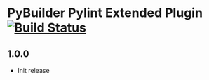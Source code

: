 PyBuilder Pylint Extended Plugin [![Build Status](https://travis-ci.org/AlexeySanko/pybuilder_pylint_extended.svg?branch=master)](https://travis-ci.org/AlexeySanko/pybuilder_pylint_extended)
=======================

1.0.0
-----
- Init release